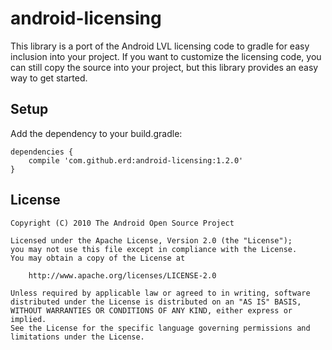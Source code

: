 # android-licensing

This library is a port of the Android LVL licensing code to gradle for easy inclusion into
your project. If you want to customize the licensing code, you can still copy the source
into your project, but this library provides an easy way to get started.

## Setup

Add the dependency to your build.gradle:

    dependencies {
        compile 'com.github.erd:android-licensing:1.2.0'
    }
    
## License

    Copyright (C) 2010 The Android Open Source Project

    Licensed under the Apache License, Version 2.0 (the "License");
    you may not use this file except in compliance with the License.
    You may obtain a copy of the License at

        http://www.apache.org/licenses/LICENSE-2.0

    Unless required by applicable law or agreed to in writing, software
    distributed under the License is distributed on an "AS IS" BASIS,
    WITHOUT WARRANTIES OR CONDITIONS OF ANY KIND, either express or implied.
    See the License for the specific language governing permissions and
    limitations under the License.
    
    